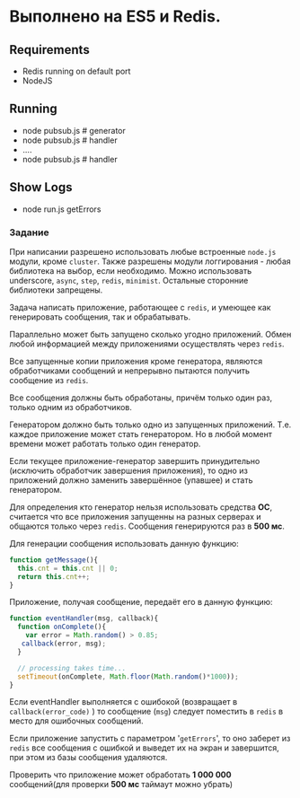 # Выполнено на ES5 и Redis.

## Requirements
 - Redis running on default port
 - NodeJS

## Running
 * node pubsub.js # generator
 * node pubsub.js # handler
 * ....
 * node pubsub.js # handler
 
## Show Logs 
 * node run.js getErrors

### Задание
При написании разрешено использовать любые встроенные `node.js` модули, кроме `cluster`. Также
разрешены модули логгирования - любая библиотека на выбор, если необходимо. Можно
использовать underscore, `async`, `step`, `redis`, `minimist`. Остальные сторонние библиотеки
запрещены.

Задача написать приложение, работающее с `redis`, и умеющее как генерировать сообщения, так и
обрабатывать. 

Параллельно может быть запущено сколько угодно приложений.
Обмен любой информацией между приложениями осуществлять через `redis`.

Все запущенные копии приложения кроме генератора, являются обработчиками сообщений и
непрерывно пытаются получить сообщение из `redis`.

Все сообщения должны быть обработаны, причём только один раз, только одним из
обработчиков.

Генератором должно быть только одно из запущенных приложений. Т.е. каждое приложение
может стать генератором. 
Но в любой момент времени может работать только один генератор.

Если текущее приложение-генератор завершить принудительно (исключить обработчик
завершения приложения), то одно из приложений должно заменить завершённое (упавшее) и
стать генератором. 

Для определения кто генератор нельзя использовать средства __ОС__, считается
что все приложения запущенны на разных серверах и общаются только через `redis`.
Сообщения генерируются раз в __500 мс__.

Для генерации сообщения использовать данную функцию:
```javaScript
function getMessage(){
  this.cnt = this.cnt || 0;
  return this.cnt++;
}
```

Приложение, получая сообщение, передаёт его в данную функцию:
```javaScript
function eventHandler(msg, callback){
  function onComplete(){
    var error = Math.random() > 0.85;
   callback(error, msg);
  }

  // processing takes time...
  setTimeout(onComplete, Math.floor(Math.random()*1000));
}
```

Если eventHandler выполняется с ошибокой (возвращает в `callback(error_code)` ) то сообщение
(`msg`) следует поместить в `redis` в место для ошибочных сообщений.

Если приложение запустить с параметром '`getErrors`', то оно заберет из `redis` все сообщения с
ошибкой и выведет их на экран и завершится, при этом из базы сообщения удаляются.

Проверить что приложение может обработать __1 000 000__ сообщений(для проверки __500 мс__ таймаут можно убрать)


